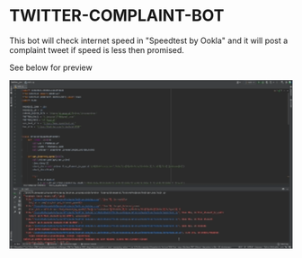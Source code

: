 # TWITTER-COMPLAINT-BOT
This bot will check internet speed in "Speedtest by Ookla" and it will post a complaint tweet if speed is less then promised.

See below for preview

<img src="twitter.gif" 
         height="300"
         width="516"/>
